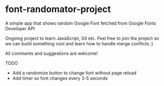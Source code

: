 # font-randomator-project
A simple app that shows random Google Font fetched from Google Fonts Developer API

Ongoing project to learn JavaScript, Git etc. Feel free to join the project so we can build something cool and learn how to handle merge conflicts :)

All comments and suggestions are welcome!

TODO

- Add a randomize button to change font without page reload
- Add timer so font changes every 3-5 seconds
